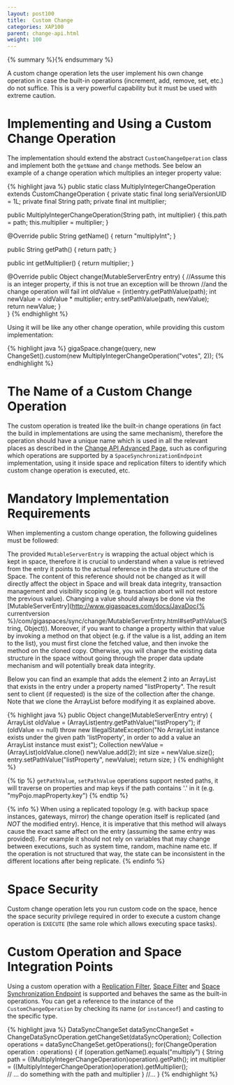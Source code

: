 ```yaml
---
layout: post100
title:  Custom Change
categories: XAP100
parent: change-api.html
weight: 100
---
```


{% summary %}{% endsummary %}


A custom change operation lets the user implement his own change operation in case the built-in operations (increment, add, remove, set, etc.) do not suffice. This is a very powerful capability but it must be used with extreme caution.

# Implementing and Using a Custom Change Operation

The implementation should extend the abstract `CustomChangeOperation` class and implement both the `getName` and `change` methods.
See below an example of a change operation which multiplies an integer property value:

{% highlight java %}
public static class MultiplyIntegerChangeOperation extends CustomChangeOperation {
  private static final long serialVersionUID = 1L;
  private final String path;
  private final int multiplier;

  public MultiplyIntegerChangeOperation(String path, int multiplier) {
    this.path = path;
    this.multiplier = multiplier;
  }

  @Override
  public String getName() {
    return "multiplyInt";
  }
  
  public String getPath() {
	return path;
  }
  
  public int getMultiplier() {
	return multiplier;
  }

  @Override
  public Object change(MutableServerEntry entry) {
    //Assume this is an integer property, if this is not true an exception will be thrown 
    //and the change operation will fail
    int oldValue = (int)entry.getPathValue(path);
    int newValue = oldValue * multiplier;
    entry.setPathValue(path, newValue);
    return newValue;
  }  
}
{% endhighlight %}

Using it will be like any other change operation, while providing this custom implementation:

{% highlight java %}
gigaSpace.change(query, new ChangeSet().custom(new MultiplyIntegerChangeOperation("votes", 2));
{% endhighlight %}

# The Name of a Custom Change Operation 

The custom operation is treated like the built-in change operations (in fact the build in implementations are using the same mechanism), therefore the operation should have a unique name which is used in all the relevant places as described in the [Change API Advanced Page](./change-api-advanced.html), such as configuring which operations are supported by a `SpaceSynchronizationEndpoint` implementation, using it inside space and replication filters to identify which custom change operation is executed, etc.

# Mandatory Implementation Requirements 

When implementing a custom change operation, the following guidelines must be followed:

The provided `MutableServerEntry` is wrapping the actual object which is kept in space, therefore it is crucial to understand when a value is retrieved from the entry
it points to the actual reference in the data structure of the Space. The content of this reference should not be changed as it will directly affect the object in Space and will break data integrity, transaction management and visibility scoping (e.g. transaction abort will not restore the previous value). Changing a value should always be done via the [MutableServerEntry](http://www.gigaspaces.com/docs/JavaDoc{% currentversion %}/com/gigaspaces/sync/change/MutableServerEntry.html#setPathValue(String, Object)).
Moreover, if you want to change a property within that value by invoking a method on that object (e.g. if the value is a list, adding an item to the list), you must first clone the fetched value, and then invoke the method on the cloned copy. Otherwise, you will change the existing data structure in the space without going through the proper data update mechanism and will potentially break data integrity.

Below you can find an example that adds the element 2 into an ArrayList that exists in the entry under a property named "listProperty". The result sent to client (if requested) is the size of the collection after the change. Note that we clone the ArrayList before modifying it as explained above.
	 
{% highlight java %}
public Object change(MutableServerEntry entry) {
  ArrayList oldValue = (ArrayList)entry.getPathValue("listPropery");
  if (oldValue == null)
    throw new IllegalStateException("No ArrayList instance exists under the given path 
                                     'listProperty', in order to add a value an ArrayList 
                                     instance must exist");
  Collection newValue = (ArrayList)oldValue.clone()
  newValue.add(2);
  int size = newValue.size();
  entry.setPathValue("listProperty", newValue);
  return size;
}
{% endhighlight %}

{% tip %}
`getPathValue`, `setPathValue` operations support nested paths, it will traverse on properties and map keys if the path contains '.' in it (e.g. "myPojo.mapProperty.key")
{% endtip %}   
	 
{% info %}
When using a replicated topology (e.g. with backup space instances, gateways, mirror) the change operation itself is replicated (and *NOT* the modified entry). Hence, it is imperative that this method will always cause the exact same affect on the entry (assuming the same entry was provided). For example it should not rely 
on variables that may change between executions, such as system time, random, machine name etc.
If the operation is not structured that way, the state can be inconsistent in the different locations after being replicate. {% endinfo %}

# Space Security

Custom change operation lets you run custom code on the space, hence the space security privilege required in order to execute a custom change operation is `EXECUTE` (the same role which allows executing space tasks).

# Custom Operation and Space Integration Points

Using a custom operation with a [Replication Filter](./cluster-replication-filters.html), [Space Filter](./the-space-filters.html) and [Space Synchronization Endpoint](./space-synchronization-endpoint-api.html) is supported
and behaves the same as the built-in operations. You can get a reference to the instance of the `CustomChangeOperation` by checking its name (or `instanceof`) and casting to the specific type.

{% highlight java %}
DataSyncChangeSet dataSyncChangeSet = ChangeDataSyncOperation.getChangeSet(dataSyncOperation);
Collection<ChangeOperation> operations = dataSyncChangeSet.getOperations();
for(ChangeOperation operation : operations) {
  if (operation.getName().equals("multiply") {
    String path = ((MultiplyIntegerChangeOperation)operation).getPath();
	int multiplier = ((MultiplyIntegerChangeOperation)operation).getMultiplier();    
    // ... do something with the path and multiplier
  }
  //...
}
{% endhighlight %}

